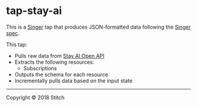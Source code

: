 # tap-stay-ai

This is a [Singer](https://singer.io) tap that produces JSON-formatted data
following the [Singer
spec](https://github.com/singer-io/getting-started/blob/master/SPEC.md).

This tap:

- Pulls raw data from [Stay AI Open API](https://docs.stay.ai/)
- Extracts the following resources:
  - Subscriptions
- Outputs the schema for each resource
- Incrementally pulls data based on the input state

---

Copyright &copy; 2018 Stitch
